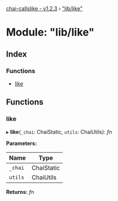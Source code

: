 [chai-callslike - v1.2.3](../README.md) › ["lib/like"](_lib_like_.md)

# Module: "lib/like"

## Index

### Functions

* [like](_lib_like_.md#like)

## Functions

###  like

▸ **like**(`_chai`: ChaiStatic, `utils`: ChaiUtils): *fn*

**Parameters:**

Name | Type |
------ | ------ |
`_chai` | ChaiStatic |
`utils` | ChaiUtils |

**Returns:** *fn*
